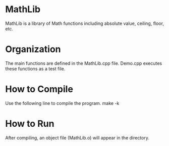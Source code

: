 # MathLib
MathLib is a library of Math functions including absolute value, ceiling, floor, etc.
# Organization
The main functions are defined in the MathLib.cpp file. Demo.cpp executes these functions as a test file.
# How to Compile
Use the following line to compile the program.
make -k
# How to Run
After compiling, an object file (MathLib.o) will appear in the directory.